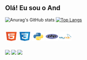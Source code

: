 ## Olá! Eu sou o And

![Anurag's GitHub stats](https://github-readme-stats.vercel.app/api?username=luvsscorpius&show_icons=true&theme=dark)
[![Top Langs](https://github-readme-stats.vercel.app/api/top-langs/?username=luvsscorpius&show_icons=true&theme=dark)](https://github.com/anuraghazra/github-readme-stats)

<div style="display: inline_block"><br>
  <img align="center" alt="and-HTML" height="30" width="40" src="https://raw.githubusercontent.com/devicons/devicon/master/icons/html5/html5-original.svg">
  <img align="center" alt="and-CSS" height="30" width="40" src="https://raw.githubusercontent.com/devicons/devicon/master/icons/css3/css3-original.svg">
  <img align="center" alt="and-Python" height="30" width="40" src="https://raw.githubusercontent.com/devicons/devicon/master/icons/python/python-original.svg">
  <img align="center" alt="and-PHP" height="30" width="40" src="https://github.com/devicons/devicon/blob/master/icons/php/php-original.svg">
  <img align="center" alt="and-Mysql" height="30" width="40" src="https://github.com/devicons/devicon/blob/master/icons/mysql/mysql-original-wordmark.svg">
</div>

 ##
 
<div> 
  <a href="https://instagram.com/im4nderson" target="_blank"><img src="https://img.shields.io/badge/-Instagram-%23E4405F?style=for-the-badge&logo=instagram&logoColor=white" target="_blank"></a>
  <a href = "mailto:andersonvittor1801@gmail.com"><img src="https://img.shields.io/badge/-Gmail-%23333?style=for-the-badge&logo=gmail&logoColor=white" target="_blank"></a>
  <a href="https://www.linkedin.com/in/andersonvitor1801/" target="_blank"><img src="https://img.shields.io/badge/-LinkedIn-%230077B5?style=for-the-badge&logo=linkedin&logoColor=white" target="_blank"></a> 
  
</div>

